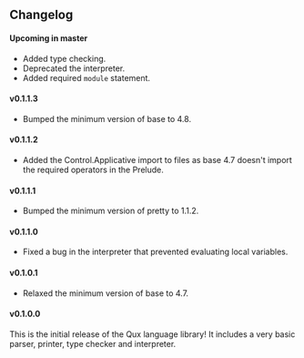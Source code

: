 ## Changelog

#### Upcoming in master

* Added type checking.
* Deprecated the interpreter.
* Added required `module` statement.

#### v0.1.1.3

* Bumped the minimum version of base to 4.8.

#### v0.1.1.2

* Added the Control.Applicative import to files as base 4.7 doesn't import the required operators in
    the Prelude.

#### v0.1.1.1

* Bumped the minimum version of pretty to 1.1.2.

#### v0.1.1.0

* Fixed a bug in the interpreter that prevented evaluating local variables.

#### v0.1.0.1

* Relaxed the minimum version of base to 4.7.

#### v0.1.0.0

This is the initial release of the Qux language library!
It includes a very basic parser, printer, type checker and interpreter.

